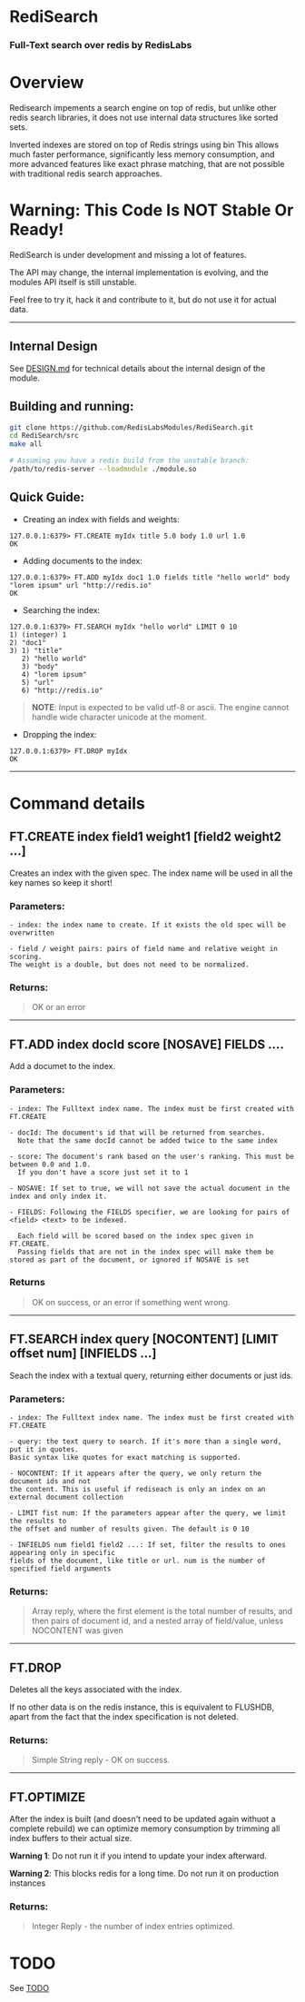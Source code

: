 # RediSearch 

### Full-Text search over redis by RedisLabs

# Overview

Redisearch impements a search engine on top of redis, but unlike other redis 
search libraries, it does not use internal data structures like sorted sets.

Inverted indexes are stored on top of Redis strings using bin
This allows much faster performance, significantly less memory consumption, and
more advanced features like exact phrase matching, that are not possible with 
traditional redis search approaches. 

# Warning: This Code Is NOT Stable Or Ready!

RediSearch is under development and missing a lot of features. 

The API may change, the internal implementation is evolving, 
and the modules API itself is still unstable. 

Feel free to try it, hack it and contribute to it, but do not use it for actual data.

---
 
## Internal Design

See [DESIGN.md](DESIGN.md) for technical details about the internal design of the module. 

## Building and running:

```sh
git clone https://github.com/RedisLabsModules/RediSearch.git
cd RediSearch/src
make all

# Assuming you have a redis build from the unstable branch:
/path/to/redis-server --loadmodule ./module.so
```

## Quick Guide:

* Creating an index with fields and weights:
```
127.0.0.1:6379> FT.CREATE myIdx title 5.0 body 1.0 url 1.0
OK 
``` 

* Adding documents to the index:
```
127.0.0.1:6379> FT.ADD myIdx doc1 1.0 fields title "hello world" body "lorem ipsum" url "http://redis.io"
OK
```

* Searching the index:
```
127.0.0.1:6379> FT.SEARCH myIdx "hello world" LIMIT 0 10
1) (integer) 1
2) "doc1"
3) 1) "title"
   2) "hello world"
   3) "body"
   4) "lorem ipsum"
   5) "url"
   6) "http://redis.io"
```

  > **NOTE**: Input is expected to be valid utf-8 or ascii. The engine cannot handle wide character unicode at the moment. 


* Dropping the index:
```
127.0.0.1:6379> FT.DROP myIdx
OK
```


---- 

# Command details

## FT.CREATE index field1 weight1 [field2 weight2 ...]

Creates an index with the given spec. The index name will be used in all the key names
so keep it short!

### Parameters:

    - index: the index name to create. If it exists the old spec will be overwritten
    
    - field / weight pairs: pairs of field name and relative weight in scoring. 
    The weight is a double, but does not need to be normalized.

### Returns:
> OK or an error

----

## FT.ADD index docId score [NOSAVE] FIELDS <field> <text> ....

Add a documet to the index.

### Parameters:

    - index: The Fulltext index name. The index must be first created with FT.CREATE

    - docId: The document's id that will be returned from searches. 
      Note that the same docId cannot be added twice to the same index

    - score: The document's rank based on the user's ranking. This must be between 0.0 and 1.0. 
      If you don't have a score just set it to 1

    - NOSAVE: If set to true, we will not save the actual document in the index and only index it.
    
    - FIELDS: Following the FIELDS specifier, we are looking for pairs of <field> <text> to be indexed.
    
      Each field will be scored based on the index spec given in FT.CREATE. 
      Passing fields that are not in the index spec will make them be stored as part of the document, or ignored if NOSAVE is set 
    
### Returns
> OK on success, or an error if something went wrong.

----

## FT.SEARCH index query [NOCONTENT] [LIMIT offset num] [INFIELDS <num> <field> ...]
Seach the index with a textual query, returning either documents or just ids.

### Parameters:
    - index: The Fulltext index name. The index must be first created with FT.CREATE

    - query: the text query to search. If it's more than a single word, put it in quotes.
    Basic syntax like quotes for exact matching is supported.

    - NOCONTENT: If it appears after the query, we only return the document ids and not 
    the content. This is useful if rediseach is only an index on an external document collection

    - LIMIT fist num: If the parameters appear after the query, we limit the results to 
    the offset and number of results given. The default is 0 10

    - INFIELDS num field1 field2 ...: If set, filter the results to ones appearing only in specific
    fields of the document, like title or url. num is the number of specified field arguments
    
### Returns:

> Array reply, where the first element is the total number of results, and then pairs of
> document id, and a nested array of field/value, unless NOCONTENT was given
   
----


## FT.DROP <index>
Deletes all the keys associated with the index. 

If no other data is on the redis instance, this is equivalent to FLUSHDB, apart from the fact
that the index specification is not deleted.

### Returns:

> Simple String reply - OK on success.

---

## FT.OPTIMIZE <index>
After the index is built (and doesn't need to be updated again withuot a complete rebuild)
we can optimize memory consumption by trimming all index buffers to their actual size.

  **Warning 1**: Do not run it if you intend to update your index afterward.
  
  **Warning 2**: This blocks redis for a long time. Do not run it on production instances

### Returns:

> Integer Reply - the number of index entries optimized.

# TODO
See [TODO](TODO.md)